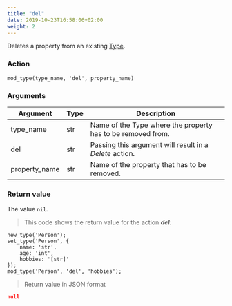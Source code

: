 ```yaml
---
title: "del"
date: 2019-10-23T16:58:06+02:00
weight: 2
---
```


Deletes a property from an existing [Type](../../../data-types/type).

### Action

`mod_type(type_name, 'del', property_name)`

### Arguments

Argument | Type | Description
-------- | ---- | -----------
type_name | str | Name of the Type where the property has to be removed from.
del | str | Passing this argument will result in a *Delete* action.
property_name | str | Name of the property that has to be removed.

### Return value

The value `nil`.

> This code shows the return value for the action ***del***:

```thingsdb,json_response
new_type('Person');
set_type('Person', {
    name: 'str',
    age: 'int',
    hobbies: '[str]'
});
mod_type('Person', 'del', 'hobbies');
```

> Return value in JSON format

```json
null
```

